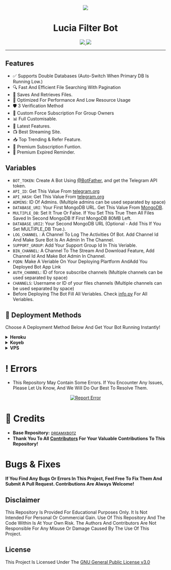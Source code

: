 <p align="center">
  <img src="https://github.com/NBBotz/Images/blob/main/Lucia.jpg">
</p>

<h1 align="center">Lucia Filter Bot</h1>

<p align="center">
  <a href="https://t.me/SilentXBotz_Support">
    <img src="https://img.shields.io/badge/Join-Support%20Group-blue?style=for-the-badge&logo=telegram">
  </a>
  <a href="http://t.me/Lucia_Filter_Bot">
    <img src="https://img.shields.io/badge/Demo%20Bot-Click%20Here-green?style=for-the-badge&logo=telegram">
  </a>
</p>

---

## Features  

- ✅ Supports Double Databases (Auto-Switch When Primary DB Is Running Low.)  
- 🔍 Fast And Efficient File Searching With Pagination  
- 📂 Saves And Retrieves Files.  
- 🚀 Optimized For Performance And Low Resource Usage  
- 🛡️ 3 Verification Method 
- 🤖 Custom Force Subscription For Group Owners
- 📊 Full Customisable. 
- 🔄 Latest Features.
- 📺 Best Streaming Site.
- 📥 Top Trending & Refer Feature.
- 👑 Premium Subscription Funtion.
- 📌 Premium Expired Reminder.

## Variables
* `BOT_TOKEN`: Create A Bot Using [@BotFather](https://telegram.dog/BotFather), and get the Telegram API token.
* `API_ID`: Get This Value From [telegram.org](https://my.telegram.org/apps)
* `API_HASH`: Get This Value From [telegram.org](https://my.telegram.org/apps)
* `ADMINS`: ID Of Admins. (Multiple admins can be used separated by space)
* `DATABASE_URI`: Your First MongoDB URL. Get This Value From [MongoDB](https://www.mongodb.com).
* `MULTIPLE_DB`: Set It True Or False. If You Set This True Then All Files Saved In Second MongoDB If First MongoDB 80MB Left.
* `DATABASE_URI2`: Your Second MongoDB URL (Optional - Add This If You Set MULTIPLE_DB True.).
* `LOG_CHANNEL` : A Channel To Log The Activities Of Bot. Add Channel Id And Make Sure Bot Is An Admin In The Channel.
* `SUPPORT_GROUP`: Add Your Support Group Id In This Veriable.
* `BIN_CHANNEL`: A Channel To The Stream And Download Feature, Add Channel Id And Make Bot Admin In Channel.
* `FQDN`: Make A Veriable On Your Deploying Plartform AndAdd You Deployed Bot App Link
* `AUTH_CHANNEL`: ID of force subscribe channels (Multiple channels can be used separated by space)
* `CHANNELS`: Username or ID of your files channels (Multiple channels can be used separated by space)
*  Before Deploying The Bot Fill All Veriables. Check [info.py](https://github.com/NBBotz/Auto_Filter_Bot/blob/SilentXBotz/info.py) For All Veriables.

## 🚀 Deployment Methods

Choose A Deployment Method Below And Get Your Bot Running Instantly!  

<details>
  <summary><b>Heroku</b></summary>  

Click The Button Below To Instantly Deploy Your Bot On **Heroku**.  

<p align="center">
  <a href="https://heroku.com/deploy?template=https://github.com/NBBotz/Auto_Filter_Bot">
    <img src="https://www.herokucdn.com/deploy/button.svg" alt="Deploy on Heroku">
  </a>
</p>

</details>

<details>
  <summary><b>Koyeb</b></summary>  

Deploy On **Koyeb** In One Click!  

<p align="center">
  <a href="https://app.koyeb.com/deploy?type=git&repository=https://github.com/NBBotz/Auto_Filter_Bot&branch=SilentXBotz &name=LuciaFilterBot">
    <img src="https://www.koyeb.com/static/images/deploy/button.svg" alt="Deploy to Koyeb">
  </a>
</p>


</details>

<details>
  <summary><b>VPS</b></summary>  

Run The Following Commands To Deploy The Bot On A **VPS**:  

```bash
mkdir SilentXBotz && cd SilentXBotz
git clone https://github.com/NBBotz/Auto_Filter_Bot
cd Auto_Filter_Bot
python3 -m venv venv
source venv/bin/activate
pip install -r requirements.txt
python3 bot.py
```
</details>


# ! Errors 
- This Repository May Contain Some Errors. If You Encounter Any Issues, Please Let Us Know, And We Will Do Our Best To Resolve Them.
<p align="center">
  <a href="https://t.me/SilentXBotz_Support">
    <img src="https://img.shields.io/badge/Report-Error-red?style=for-the-badge&logo=telegram" alt="Report Error">
  </a>
</p>
  

# 📌 Credits  

- **Base Repository:** [ᴅʀᴇᴀᴍxʙᴏᴛᴢ](https://github.com/DreamXBotz/Auto_Filter_Bot.git)
- **Thank You To All [Contributors](https://github.com/NBBotz/Auto_Filter_Bot/graphs/contributors) For Your Valuable Contributions To This Repository!**


# Bugs & Fixes  

**If You Find Any Bugs Or Errors In This Project, Feel Free To Fix Them And Submit A Pull Request. Contributions Are Always Welcome!**  

## Disclaimer

This Repository Is Provided For Educational Purposes Only. It Is Not Intended For Personal Or Commercial Gain. Use Of This Repository And The Code Within Is At Your Own Risk. The Authors And Contributors Are Not Responsible For Any Misuse Or Damage Caused By The Use Of This Project.

## License

This Project Is Licensed Under The [GNU General Public License v3.0](https://github.com/NBBotz/Auto_Filter_Bot/blob/SilentXBotz/LICENSE)

